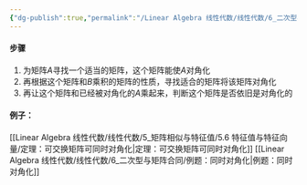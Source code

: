 ```yaml
---
{"dg-publish":true,"permalink":"/Linear Algebra 线性代数/线性代数/6_二次型与矩阵合同/工具箱：同时对角化/","tags":["工具箱","线代"]}
---
```



#### 步骤
1. 为矩阵$A$寻找一个适当的矩阵，这个矩阵能使$A$对角化
2. 再根据这个矩阵和$B$乘积的矩阵的性质，寻找适合的矩阵将该矩阵对角化
3. 再让这个矩阵和已经被对角化的$A$乘起来，判断这个矩阵是否依旧是对角化的

#### 例子：
[[Linear Algebra 线性代数/线性代数/5_矩阵相似与特征值/5.6 特征值与特征向量/定理：可交换矩阵可同时对角化\|定理：可交换矩阵可同时对角化]]
[[Linear Algebra 线性代数/线性代数/6_二次型与矩阵合同/例题：同时对角化\|例题：同时对角化]]

